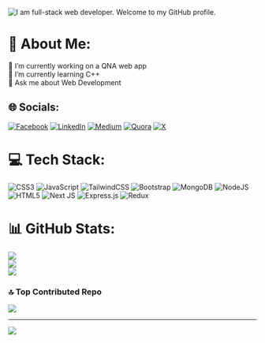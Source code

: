 ![I am full-stack web developer. Welcome to my GitHub profile.](https://pbs.twimg.com/profile_banners/1049694893554032641/1700156146/1500x500)


# 💫 About Me:
🔭 I’m currently working on a QNA web app<br>🌱 I’m currently learning C++<br>💬 Ask me about Web Development<br>


## 🌐 Socials:
[![Facebook](https://img.shields.io/badge/Facebook-%231877F2.svg?logo=Facebook&logoColor=white)](https://facebook.com/naimursardul) [![LinkedIn](https://img.shields.io/badge/LinkedIn-%230077B5.svg?logo=linkedin&logoColor=white)](https://linkedin.com/in/naimursardul) [![Medium](https://img.shields.io/badge/Medium-12100E?logo=medium&logoColor=white)](https://medium.com/@naimursardul) [![Quora](https://img.shields.io/badge/Quora-%23B92B27.svg?logo=Quora&logoColor=white)](https://quora.com/profile/naimursardul) [![X](https://img.shields.io/badge/X-black.svg?logo=X&logoColor=white)](https://x.com/naimursardul) 

# 💻 Tech Stack:
![CSS3](https://img.shields.io/badge/css3-%231572B6.svg?style=for-the-badge&logo=css3&logoColor=white) ![JavaScript](https://img.shields.io/badge/javascript-%23323330.svg?style=for-the-badge&logo=javascript&logoColor=%23F7DF1E) ![TailwindCSS](https://img.shields.io/badge/tailwindcss-%2338B2AC.svg?style=for-the-badge&logo=tailwind-css&logoColor=white) ![Bootstrap](https://img.shields.io/badge/bootstrap-%238511FA.svg?style=for-the-badge&logo=bootstrap&logoColor=white) ![MongoDB](https://img.shields.io/badge/MongoDB-%234ea94b.svg?style=for-the-badge&logo=mongodb&logoColor=white) ![NodeJS](https://img.shields.io/badge/node.js-6DA55F?style=for-the-badge&logo=node.js&logoColor=white) ![HTML5](https://img.shields.io/badge/html5-%23E34F26.svg?style=for-the-badge&logo=html5&logoColor=white) ![Next JS](https://img.shields.io/badge/Next-black?style=for-the-badge&logo=next.js&logoColor=white) ![Express.js](https://img.shields.io/badge/express.js-%23404d59.svg?style=for-the-badge&logo=express&logoColor=%2361DAFB) ![Redux](https://img.shields.io/badge/redux-%23593d88.svg?style=for-the-badge&logo=redux&logoColor=white)
# 📊 GitHub Stats:
![](https://github-readme-stats.vercel.app/api?username=naimursardul&theme=radical&hide_border=false&include_all_commits=false&count_private=false)<br/>
![](https://github-readme-streak-stats.herokuapp.com/?user=naimursardul&theme=radical&hide_border=false)<br/>
![](https://github-readme-stats.vercel.app/api/top-langs/?username=naimursardul&theme=radical&hide_border=false&include_all_commits=false&count_private=false&layout=compact)

### 🔝 Top Contributed Repo
![](https://github-contributor-stats.vercel.app/api?username=naimursardul&limit=5&theme=dark&combine_all_yearly_contributions=true)

---
[![](https://visitcount.itsvg.in/api?id=naimursardul&icon=0&color=0)](https://visitcount.itsvg.in)

<!-- Proudly created with GPRM ( https://gprm.itsvg.in ) -->
